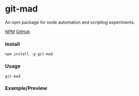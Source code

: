 # git-mad

An npm package for node automation and scripting experiments.

[NPM](http://bit.ly/2N9EKsR)
[GitHub](http://bit.ly/2UQ94cQ)

### Install

```
npm install -g git-mad
```

### Usage
```
git-mad
```

### Example/Preview
